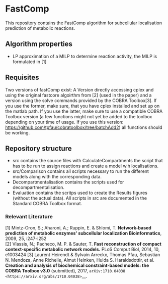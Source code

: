 # FastComp
This repository contains the FastComp algorithm for subcellular localisation prediction of metabolic reactions.

## Algorithm properties
* LP approximation of a MILP to determine reaction activity, the MILP is formulated in [1]

## Requisites
Two versions of fastComp exist:
A Version directly accessing cplex  and using the original fastcore algoirthm from [2] (used in the paper) and a version using the solve commands provided by the COBRA Toolbox[3].
If you use the former, make sure, that you have cplex installed and set up on the matlab path.
If you use the latter, make sure to use a compatible COBRA Toolbox version (a few functions might not yet be added to the toolbox depending on your time of usage. If you use this version:
https://github.com/tpfau/cobratoolbox/tree/batchAdd2) all functions should be working.


## Repository structure
* src contains the source files with CalculateCompartments the script that has to be run to assign reactions and create a model wih localisations.
* src/Comparison contains all scripts necessary to run the different models along with the corresponding data. 
* Decompartmentalisation contains the scripts used for decompartmentalisation.
* Evaluation contains the scritps used to create the Results figures (without the actual data).
All scripts in src are documented in the Standard COBRA Toolbox format. 

### Relevant Literature
[1] Mintz-Oron, S.; Aharoni, A.; Ruppin, E. & Shlomi, T. **Network-based prediction of metabolic enzymes' subcellular localization Bioinformatics**, 2009, 25, i247-i252  
[2] Vlassis, N.; Pacheco, M. P. & Sauter, T. **Fast reconstruction of compact context-specific metabolic network models.** PLoS Comput Biol, 2014, 10, e1003424
[3] Laurent Heirendt & Sylvain Arreckx, Thomas Pfau, Sebastian N. Mendoza, Anne Richelle, Almut Heinken, Hulda S. Haraldsdottir, et al. **Creation and analysis of biochemical constraint-based models: the COBRA Toolbox v3.0** (submitted), 2017, `arXiv:1710.04038 <https://arxiv.org/abs/1710.04038>`__.
